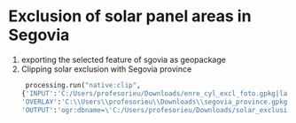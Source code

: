 # Exclusion of solar panel areas in Segovia
1. exporting the selected feature of sgovia as geopackage
2. Clipping solar exclusion with Segovia province
   ```python
    processing.run("native:clip",
   {'INPUT':'C:/Users/profesorieu/Downloads/enre_cyl_excl_foto.gpkg|layername=enre_cyl_excl_foto',
   'OVERLAY':'C:\\Users\\profesorieu\\Downloads\\segovia_province.gpkg|layername=prov_cyl_recintos',
   'OUTPUT':'ogr:dbname=\'C:/Users/profesorieu/Downloads/solar_exclusion_segovia.gpkg\' table="solar panels" (geom)'})
   ```
